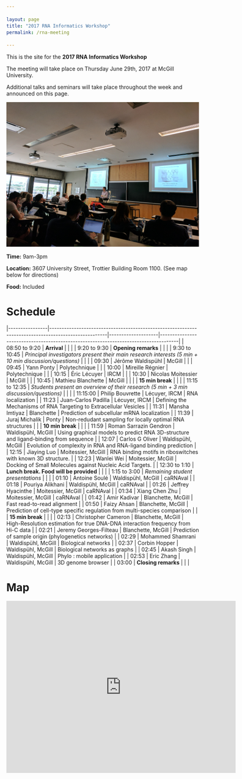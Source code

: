 ```yaml
---

layout: page
title: "2017 RNA Informatics Workshop"
permalink: /rna-meeting

---
```


This is the site for the **2017 RNA Informatics Workshop** 

The meeting will take place on Thursday June 29th, 2017 at McGill University. 

Additional talks and seminars will take place throughout the week and announced on this page.

![workshop](rna_meeting_2.jpg)

**Time:** 9am-3pm

**Location:** 3607 University Street, Trottier Building Room 1100. (See map below for directions) 

**Food:** Included

<h1 class="page-heading"> Schedule </h1>

<style>
table {
    border-collapse: collapse;
    width: 100%;
}

th, td {
    text-align: left;
    padding: 8px;
}

tr:nth-child(odd){background-color: #f2f2f2}
</style>

|----------------|-----------------------------------------------------------------------------------------------------|--------------------|-------------------------------------------------------------------------------------| 
| 08:50 to 9:20  | **Arrival**                                                                                             |                    |                                                                                     | 
| 9:20 to 9:30   | **Opening remarks**                                                                                     |                    |                                                                                     | 
| 9:30 to 10:45  | *Principal investigators present their main research interests (5 min + 10 min discussion/questions)* |                    |                                                                                     | 
| 09:30          | Jérôme Waldispühl                                                                                   | McGill             |                                                                                     | 
| 09:45          | Yann Ponty                                                                                          | Polytechnique      |                                                                                     | 
| 10:00          | Mireille Régnier                                                                                    | Polytechnique      |                                                                                     | 
| 10:15          | Éric Lécuyer                                                                                        | IRCM               |                                                                                     | 
| 10:30          | Nicolas Moitessier                                                                                  | McGill             |                                                                                     | 
| 10:45          | Mathieu Blanchette                                                                                  | McGill             |                                                                                     | 
|                | **15 min break**                                                                                        |                    |                                                                                     | 
| 11:15 to 12:35 | *Students present an overview of their research (5 min + 3 min discussion/questions)*                 |                    |                                                                                     | 
| 11:15:00       | Philip Bouvrette                                                                                    | Lécuyer, IRCM      | RNA localization                                                                    | 
| 11:23          | Juan-Carlos Padilla                                                                                 | Lécuyer, IRCM      | Defining the Mechanisms of RNA Targeting to Extracellular Vesicles                  | 
| 11:31          | Mansha Imtiyaz                                                                                      | Blanchette         | Prediction of subcellular mRNA localization                                         | 
| 11:39          | Juraj Michalik                                                                                      | Ponty              | Non-redudant sampling for locally optimal RNA structures                            | 
|                | **10 min break**                                                                                        |                    |                                                                                     | 
| 11:59          |   Roman Sarrazin Gendron                                                                                     | Waldispühl, McGill | Using graphical models to predict RNA 3D-structure and ligand-binding from sequence                                                                            | 
| 12:07          |  Carlos G Oliver                                                                                  | Waldispühl, McGill | Evolution of complexity in RNA and RNA-ligand binding prediction                                                                            | 
| 12:15          | Jiaying Luo                                                                                   | Moitessier, McGill | RNA binding motifs in riboswitches with known 3D structure.                                                                            | 
| 12:23          | Wanlei Wei                                                                                      | Moitessier, McGill | Docking of Small Molecules against Nucleic Acid Targets.                                                                             | 
| 12:30 to 1:10  | **Lunch break. Food will be provided**                                                                  |                    |                                                                                     | 
| 1:15 to 3:00       | *Remaining student presentations*                                                                     |                    |                                                                                     | 
| 01:10          |    Antoine Soulé                                                                            | Waldispühl, McGill | caRNAval | 
| 01:18          | Pouriya Alikhani                                                                                     | Waldispühl, McGill | caRNAval                    | 
| 01:26          |    Jeffrey Hyacinthe                                                                                      | Moitessier, McGill | caRNAval                         | 
| 01:34          |    Xiang Chen Zhu                                                                                       | Moitessier, McGill | caRNAval                            | 
| 01:42          | Amir Kadivar                                                                                        | Blanchette, McGill | Fast read-to-read alignment                                                         | 
| 01:50          | Faizy Ahsan                                                                                         | Blanchette, McGill | Prediction of cell-type specific regulation from multi-species comparison           | 
|                | **15 min break**                                                                                        |                    |                                                                                     | 
| 02:13          | Christopher Cameron                                                                                 | Blanchette, McGill | High-Resolution estimation for true DNA-DNA interaction frequency from Hi-C data    | 
| 02:21          | Jeremy Georges-Filteau                                                                              | Blanchette, McGill | Prediction of sample origin (phylogenetics networks)                                | 
| 02:29          | Mohammed Shamrani                                                                                   | Waldispühl, McGill | Biological networks                                                                 | 
| 02:37          | Corbin Hopper                                                                                       | Waldispühl, McGill | Biological networks as graphs                                                       | 
| 02:45          | Akash Singh                                                                                         | Waldispühl, McGill | Phylo : mobile application                                                          | 
| 02:53          | Eric Zhang                                                                                          | Waldispühl, McGill | 3D genome browser                                                                   | 
| 03:00          | **Closing remarks**                                                                                     |                    |                                                                                     | 




<h1 class="page-heading"> Map </h1>



<iframe src="https://www.google.com/maps/embed?pb=!1m18!1m12!1m3!1d1176.4867019571768!2d-73.58012838649393!3d45.507570734521835!2m3!1f0!2f0!3f0!3m2!1i1024!2i768!4f13.1!3m3!1m2!1s0x4cc91a3829eadafd%3A0x304925aa0c44027d!2sTrottier+Bldg%2C+3630+University+St%2C+Montreal%2C+QC+H3A+2B2!5e0!3m2!1sen!2sca!4v1498238623072" width="600" height="450" frameborder="0" style="border:0" allowfullscreen></iframe>
